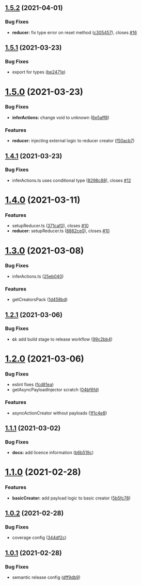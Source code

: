 ## [1.5.2](https://github.com/ostashkin/redux-smart-creators/compare/v1.5.1...v1.5.2) (2021-04-01)


### Bug Fixes

* **reducer:** fix type error on reset method ([c305457](https://github.com/ostashkin/redux-smart-creators/commit/c305457338010a584b86f28057216b2c91e5c187)), closes [#16](https://github.com/ostashkin/redux-smart-creators/issues/16)

## [1.5.1](https://github.com/ostashkin/redux-smart-creators/compare/v1.5.0...v1.5.1) (2021-03-23)


### Bug Fixes

* export for types ([be2471e](https://github.com/ostashkin/redux-smart-creators/commit/be2471e97d10ba916331e4d9058edd68b1536bc4))

# [1.5.0](https://github.com/ostashkin/redux-smart-creators/compare/v1.4.1...v1.5.0) (2021-03-23)


### Bug Fixes

* **inferActions:** change void to unknown ([6e5aff8](https://github.com/ostashkin/redux-smart-creators/commit/6e5aff88d12fc4866088581b671a4e02a3c9c1bd))


### Features

* **reducer:** injecting external logic to reducer creator ([f50acb7](https://github.com/ostashkin/redux-smart-creators/commit/f50acb7df245dbbf870ef47e6ea2e6987db255b9))

## [1.4.1](https://github.com/ostashkin/redux-smart-creators/compare/v1.4.0...v1.4.1) (2021-03-23)


### Bug Fixes

* inferActions.ts uses conditional type ([8298c88](https://github.com/ostashkin/redux-smart-creators/commit/8298c880462bd48229d76d07d41835d2dbad4b55)), closes [#12](https://github.com/ostashkin/redux-smart-creators/issues/12)

# [1.4.0](https://github.com/ostashkin/redux-smart-creators/compare/v1.3.0...v1.4.0) (2021-03-11)


### Features

* setupReducer.ts ([371caf0](https://github.com/ostashkin/redux-smart-creators/commit/371caf0e1c221b5dc3a6c1d8cb736dc7ed9b2fbd)), closes [#10](https://github.com/ostashkin/redux-smart-creators/issues/10)
* **reducer:** setupReducer.ts ([8862ce0](https://github.com/ostashkin/redux-smart-creators/commit/8862ce07555e9b48ee7b39281e7e4da99aebeb84)), closes [#10](https://github.com/ostashkin/redux-smart-creators/issues/10)

# [1.3.0](https://github.com/ostashkin/redux-smart-creators/compare/v1.2.1...v1.3.0) (2021-03-08)


### Bug Fixes

* inferActions.ts ([25eb040](https://github.com/ostashkin/redux-smart-creators/commit/25eb04093d68918f3a598f8027a39fba6ed80570))


### Features

* getCreatorsPack ([1d458bd](https://github.com/ostashkin/redux-smart-creators/commit/1d458bd3e7cbe85503ebacfbc03a02405e4d1165))

## [1.2.1](https://github.com/ostashkin/redux-smart-creators/compare/v1.2.0...v1.2.1) (2021-03-06)


### Bug Fixes

* **ci:** add build stage to release workflow ([99c2bb4](https://github.com/ostashkin/redux-smart-creators/commit/99c2bb4f9739a618ef88830dd36a7db491d6bb1a))

# [1.2.0](https://github.com/ostashkin/redux-smart-creators/compare/v1.1.1...v1.2.0) (2021-03-06)


### Bug Fixes

* eslint fixes ([fcd81ea](https://github.com/ostashkin/redux-smart-creators/commit/fcd81ea998b7713486c324798d0cf063bcf981bd))
* getAsyncPayloadInjector scratch ([04bf6fd](https://github.com/ostashkin/redux-smart-creators/commit/04bf6fdb8a8c35285201d251e197a179c46405a0))


### Features

* asyncActionCreator without payloads ([1f1c4e8](https://github.com/ostashkin/redux-smart-creators/commit/1f1c4e8e0a5918d2a2307141f7784bae179eb00f))

## [1.1.1](https://github.com/ostashkin/redux-smart-creators/compare/v1.1.0...v1.1.1) (2021-03-02)


### Bug Fixes

* **docs:** add licence information ([b6b519c](https://github.com/ostashkin/redux-smart-creators/commit/b6b519cc01dec0b35a4e2390e0f46b2402a17f20))

# [1.1.0](https://github.com/ostashkin/redux-smart-creators/compare/v1.0.2...v1.1.0) (2021-02-28)


### Features

* **basicCreator:** add payload logic to basic creator ([5b5fc78](https://github.com/ostashkin/redux-smart-creators/commit/5b5fc78402859ea502d00f6b28208d5cde2ea301))

## [1.0.2](https://github.com/ostashkin/redux-smart-creators/compare/v1.0.1...v1.0.2) (2021-02-28)


### Bug Fixes

* coverage config ([344df2c](https://github.com/ostashkin/redux-smart-creators/commit/344df2c07e1d1f4afc7f60972e17b54b0d4c8dda))

## [1.0.1](https://github.com/ostashkin/redux-smart-creators/compare/v1.0.0...v1.0.1) (2021-02-28)


### Bug Fixes

* semantic release config ([dff9db9](https://github.com/ostashkin/redux-smart-creators/commit/dff9db94349e1db736cc2b03b85c7ddd3b522393))
